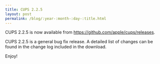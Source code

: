 ```yaml
---
title: CUPS 2.2.5
layout: post
permalink: /blog/:year-:month-:day-:title.html
---
```


CUPS 2.2.5 is now available from <https://github.com/apple/cups/releases>.

CUPS 2.2.5 is a general bug fix release. A detailed list of changes can be found in the change log included in the download.

Enjoy!
